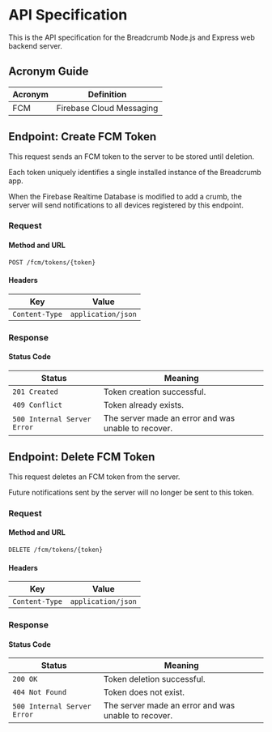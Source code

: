# API Specification

This is the API specification for the Breadcrumb Node.js and Express web backend server.

## Acronym Guide

Acronym | Definition
--- | ---
FCM | Firebase Cloud Messaging

## Endpoint: Create FCM Token

This request sends an FCM token to the server to be stored until deletion.

Each token uniquely identifies a single installed instance of the Breadcrumb app.

When the Firebase Realtime Database is modified to add a crumb, the server will send notifications to all devices registered by this endpoint.

### Request

#### Method and URL

```
POST /fcm/tokens/{token}
```

#### Headers

Key | Value
--- | ---
`Content-Type` | `application/json`

### Response

#### Status Code

Status | Meaning
 --- | ---
`201 Created` | Token creation successful.
`409 Conflict` | Token already exists.
`500 Internal Server Error` | The server made an error and was unable to recover.



## Endpoint: Delete FCM Token

This request deletes an FCM token from the server.

Future notifications sent by the server will no longer be sent to this token.

### Request

#### Method and URL

```
DELETE /fcm/tokens/{token}
```

#### Headers

Key | Value
--- | ---
`Content-Type` | `application/json`

### Response

#### Status Code

Status | Meaning
 --- | ---
`200 OK` | Token deletion successful.
`404 Not Found` | Token does not exist.
`500 Internal Server Error` | The server made an error and was unable to recover.
